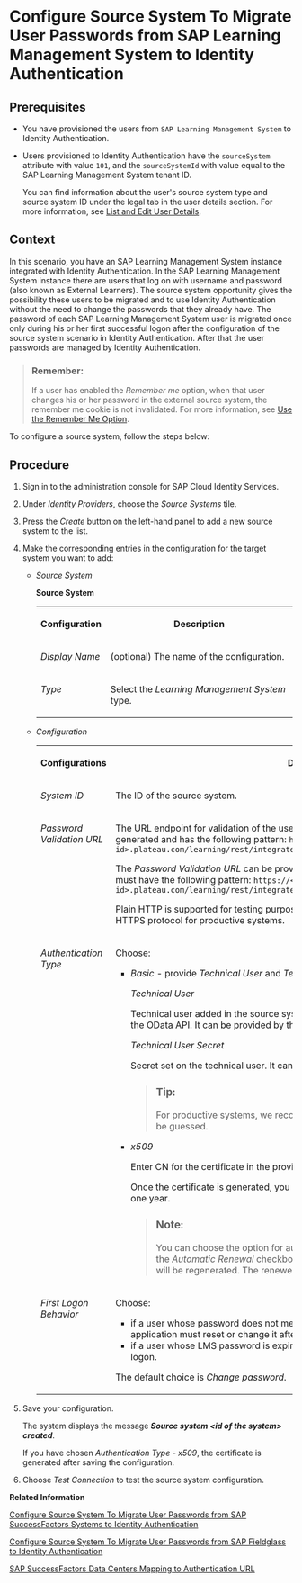 <!-- loio0d85eb7175ee43d8af51d2edc29ca415 -->

# Configure Source System To Migrate User Passwords from SAP Learning Management System to Identity Authentication



<a name="loio0d85eb7175ee43d8af51d2edc29ca415__prereq_ibr_d4t_lgb"/>

## Prerequisites

-   You have provisioned the users from `SAP Learning Management System` to Identity Authentication.
-   Users provisioned to Identity Authentication have the `sourceSystem` attribute with value `101`, and the `sourceSystemId` with value equal to the SAP Learning Management System tenant ID.

    You can find information about the user's source system type and source system ID under the legal tab in the user details section. For more information, see [List and Edit User Details](list-and-edit-user-details-045cb01.md).




## Context

In this scenario, you have an SAP Learning Management System instance integrated with Identity Authentication. In the SAP Learning Management System instance there are users that log on with username and password \(also known as External Learners\). The source system opportunity gives the possibility these users to be migrated and to use Identity Authentication without the need to change the passwords that they already have. The password of each SAP Learning Management System user is migrated once only during his or her first successful logon after the configuration of the source system scenario in Identity Authentication. After that the user passwords are managed by Identity Authentication.

> ### Remember:  
> If a user has enabled the *Remember me* option, when that user changes his or her password in the external source system, the remember me cookie is not invalidated. For more information, see [Use the Remember Me Option](../User-Guide/use-the-remember-me-option-bc7c6c6.md).

To configure a source system, follow the steps below:



## Procedure

1.  Sign in to the administration console for SAP Cloud Identity Services.

2.  Under *Identity Providers*, choose the *Source Systems* tile.

3.  Press the *Create* button on the left-hand panel to add a new source system to the list.

4.  Make the corresponding entries in the configuration for the target system you want to add:

    -   *Source System*

        **Source System**


        <table>
        <tr>
        <th valign="top">

        Configuration


        
        </th>
        <th valign="top">

        Description


        
        </th>
        </tr>
        <tr>
        <td valign="top">

        *Display Name*


        
        </td>
        <td valign="top">

        \(optional\) The name of the configuration.


        
        </td>
        </tr>
        <tr>
        <td valign="top">

        *Type*


        
        </td>
        <td valign="top">

        Select the *Learning Management System* type.


        
        </td>
        </tr>
        </table>
        

    -   *Configuration*


        <table>
        <tr>
        <th valign="top">

        Configurations


        
        </th>
        <th valign="top">

        Description


        
        </th>
        </tr>
        <tr>
        <td valign="top">

        *System ID*


        
        </td>
        <td valign="top">

        The ID of the source system.


        
        </td>
        </tr>
        <tr>
        <td valign="top">

        *Password Validation URL*


        
        </td>
        <td valign="top">

        The URL endpoint for validation of the users name and password. It is automatically generated and has the following pattern: `https://<lms-system-id>.plateau.com/learning/rest/integrated/admin/Learner.svc/ias/v1/~validateCredentials`

        The *Password Validation URL* can be provided also by the source system administrator. It must have the following pattern: `https://<lms-system-id>.plateau.com/learning/rest/integrated/admin/Learner.svc/ias/v1/~validateCredentials`

        Plain HTTP is supported for testing purposes only. Make sure that you use the encrypted HTTPS protocol for productive systems.


        
        </td>
        </tr>
        <tr>
        <td valign="top">

        *Authentication Type*


        
        </td>
        <td valign="top">

        Choose:

        -   *Basic* - provide *Technical User* and *Technical User Secret*:

            *Technical User*

            Technical user added in the source system that has administrator permissions to access the OData API. It can be provided by the external source system administrator.

            *Technical User Secret*

            Secret set on the technical user. It can be provided by the source system administrator.

            > ### Tip:  
            > For productive systems, we recommend that you use passwords that are difficult to be guessed.

        -   *x509*

            Enter CN for the certificate in the provided field.

            Once the certificate is generated, you can view its details. The validity of the certificate is one year.

            > ### Note:  
            > You can choose the option for automatic regeneration of the certificate by selecting the *Automatic Renewal* checkbox. Two weeks before the expiry of the certificate, it will be regenerated. The renewed certificate will have the same DN.



        
        </td>
        </tr>
        <tr>
        <td valign="top">

        *First Logon Behavior*


        
        </td>
        <td valign="top">

        Choose:

        -   if a user whose password does not meet the password policy requirements of the application must reset or change it after the first successful logon.
        -   if a user whose LMS password is expired must reset or change it after the first successful logon.

        The default choice is *Change password*.


        
        </td>
        </tr>
        </table>
        

5.  Save your configuration.

    The system displays the message ***Source system <id of the system\> created***.

    If you have chosen *Authentication Type - x509*, the certificate is generated after saving the configuration.

6.  Choose *Test Connection* to test the source system configuration.


**Related Information**  


[Configure Source System To Migrate User Passwords from SAP SuccessFactors Systems to Identity Authentication](configure-source-system-to-migrate-user-passwords-from-sap-successfactors-systems-to-iden-671d2e6.md)

[Configure Source System To Migrate User Passwords from SAP Fieldglass to Identity Authentication](configure-source-system-to-migrate-user-passwords-from-sap-fieldglass-to-identity-authent-b0c7ec8.md)

[SAP SuccessFactors Data Centers Mapping to Authentication URL](sap-successfactors-data-centers-mapping-to-authentication-url-f38bb6b.md)

